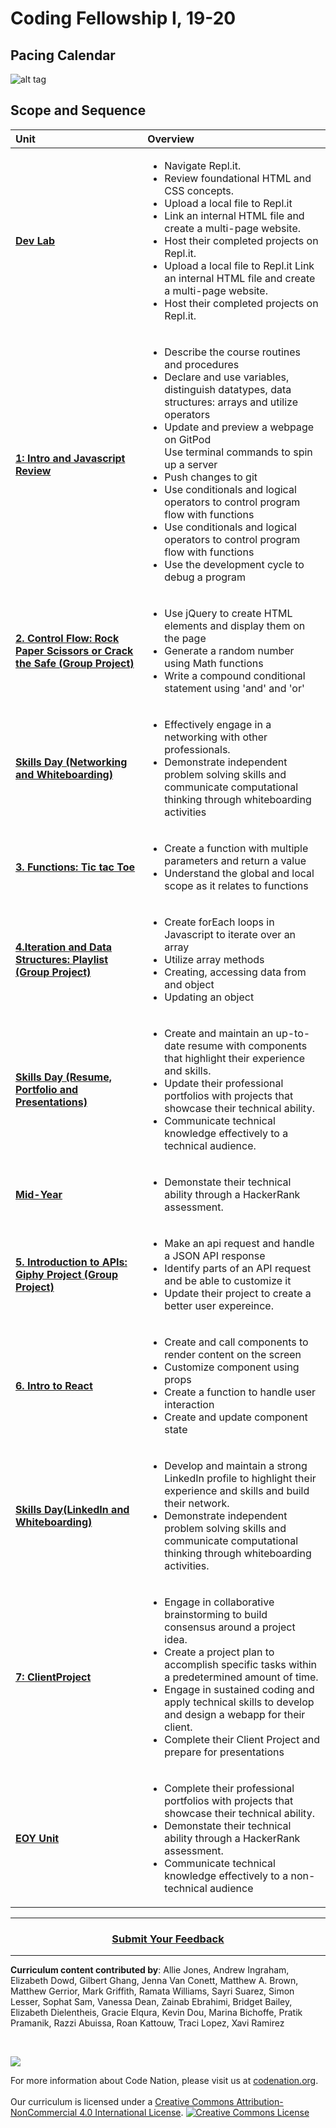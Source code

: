 # Coding Fellowship I, 19-20

## Pacing Calendar
![alt tag](https://github.com/itscodenation/curriculum19-20/blob/master/advanced/Pacing%20Calendar.png)

## Scope and Sequence

| Unit | Overview|
|:-------|:------|
| [**Dev Lab**](units/unit1) |  <ul><li>Navigate Repl.it.</li><li>Review foundational HTML and CSS concepts.</li><li>Upload a local file to Repl.it</li> <li>Link an internal HTML file and create a multi-page website.</li> <li>Host their completed projects on Repl.it.</li> <li>Upload a local file to Repl.it Link an internal HTML file and create a multi-page website.</li> <li>Host their completed projects on Repl.it.</li></ul>|
| [**1: Intro and Javascript Review**](units/unit2) |  <ul><li>Describe the course routines and procedures</li><li>Declare and use variables, distinguish datatypes, data structures: arrays and utilize operators</li><li>Update and preview a webpage on GitPod</li> Use terminal commands to spin up a server</li> <li>Push changes to git</li> <li>Use conditionals and logical operators to control program flow with functions</li><li>Use conditionals and logical operators to control program flow with functions</li> <li>Use the development cycle to debug a program </li></ul>|
| [**2. Control Flow: Rock Paper Scissors or Crack the Safe (Group Project)**](units/unit3) |<ul><li>Use jQuery to create HTML elements and display them on the page</li><li>Generate a random number using Math functions</li><li>Write a compound conditional statement using 'and' and 'or'</li></ul>|
| [**Skills Day (Networking and Whiteboarding)**](units/skillsdays/skillsday1) |  <ul><li>Effectively engage in a networking with other professionals.</li> <li>Demonstrate independent problem solving skills and communicate computational thinking through whiteboarding activities</li></ul>|
| [**3. Functions: Tic tac Toe**](units/unit4) | <ul><li>Create a function with multiple parameters and return a value</li><li>Understand the global and local scope as it relates to functions</li></ul> |
| [**4.Iteration and Data Structures: Playlist (Group Project)**](units/unit5) | <ul><li>Create forEach loops in Javascript to iterate over an array</li><li>Utilize array methods</li><li>Creating, accessing data from and object</li><li>Updating an object</li></ul>|
| [**Skills Day (Resume, Portfolio and Presentations)**](units/skillsdays/skillsday2) |<ul><li>Create and maintain an up-to-date resume with components that highlight their experience and skills.</li> <li>Update their professional portfolios with projects that showcase their technical ability.</li> <li>Communicate technical knowledge effectively to a technical audience.</li></ul> 
| [**Mid-Year**](units/midyear) | <ul><li>Demonstate their technical ability through a HackerRank assessment.</li></ul>|
| [**5. Introduction to APIs: Giphy Project (Group Project)**](units/unit6) |<ul><li>Make an api request and handle a JSON API response</li><li>Identify parts of an API request and be able to customize it</li><li>Update their project to create a better user expereince.</li>|
| [**6. Intro to React**](units/unit7) |<ul><li>Create and call components to render content on the screen</li><li>Customize component using props</li><li>Create a function to handle user interaction</li><li>Create and update component state</li> |
| [**Skills Day(LinkedIn and Whiteboarding)**](units/skillsdays/skillsday3) | <ul><li>Develop and maintain a strong LinkedIn profile to highlight their experience and skills and build their network.</li> <li>Demonstrate independent problem solving skills and communicate computational thinking through whiteboarding activities.</li></ul>|
| [**7: ClientProject**](units/unit8)| <ul><li>Engage in collaborative brainstorming to build consensus around a project idea.</li> <li>Create a project plan to accomplish specific tasks within a predetermined amount of time.</li><li>Engage in sustained coding and apply technical skills to develop and design a webapp for their client.</li><li>Complete their Client Project and prepare for presentations </li></ul> |
| [**EOY Unit**](units/eoy) |  <ul><li>Complete their professional portfolios with projects that showcase their technical ability.</li> <li>Demonstate their technical ability through a HackerRank assessment.</li><li>Communicate technical knowledge effectively to a non-technical audience</li>|
----

<h3 align="center"><a href="https://docs.google.com/forms/d/e/1FAIpQLSeLpI-m6UKvIxk97F8R1iidFRaYXJ3dfcUuIjx2Pz0WMfO1SA/viewform">Submit Your Feedback</a> </h3>

----

**Curriculum content contributed by**: Allie Jones, 
Andrew Ingraham, 
Elizabeth Dowd, 
Gilbert Ghang, 
Jenna Van Conett, 
Matthew A. Brown, 
Matthew Gerrior, 
Mark Griffith, 
Ramata Williams, 
Sayri Suarez, 
Simon Lesser, 
Sophat Sam, 
Vanessa Dean, 
Zainab Ebrahimi, 
Bridget Bailey, 
Elizabeth Dielentheis, 
Gracie Elqura, 
Kevin Dou, 
Marina Bichoffe, 
Pratik Pramanik, 
Razzi Abuissa, 
Roan Kattouw, 
Traci Lopez, 
Xavi Ramirez

<br>
<p> <img src="https://i.imgur.com/lYodTLP.png?1" ></p>
For more information about Code Nation, please visit us at <a href="https://www.codenation.org">codenation.org</a>.
<br>
<br>
Our curriculum is licensed under a <a rel="license" href="http://creativecommons.org/licenses/by-nc/4.0/">Creative Commons Attribution-NonCommercial 4.0 International License</a>. 
<a rel="license" href="http://creativecommons.org/licenses/by-nc/4.0/"><img alt="Creative Commons License" style="border-width:0" src="https://i.creativecommons.org/l/by-nc/4.0/88x31.png" /></a>
